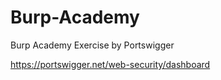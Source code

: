 # Burp-Academy

Burp Academy Exercise by Portswigger

https://portswigger.net/web-security/dashboard
